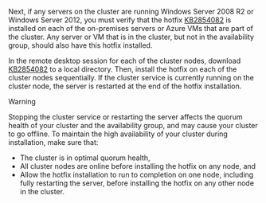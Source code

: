 Next, if any servers on the cluster are running Windows Server 2008 R2 or Windows Server 2012, you must verify that the hotfix [KB2854082](http://support.microsoft.com/kb/2854082) is installed on each of the on-premises servers or Azure VMs that are part of the cluster. Any server or VM that is in the cluster, but not in the availability group, should also have this hotfix installed.

In the remote desktop session for each of the cluster nodes, download [KB2854082](http://support.microsoft.com/kb/2854082) to a local directory. Then, install the hotfix on each of the cluster nodes sequentially. If the cluster service is currently running on the cluster node, the server is restarted at the end of the hotfix installation.

> [!WARNING]
> Stopping the cluster service or restarting the server affects the quorum health of your cluster and the availability group, and may cause your cluster to go offline. To maintain the high availability of your cluster during installation, make sure that:
> 
> * The cluster is in optimal quorum health, 
> * All cluster nodes are online before installing the hotfix on any node, and
> * Allow the hotfix installation to run to completion on one node, including fully restarting the server, before installing the hotfix on any other node in the cluster.
> 
>